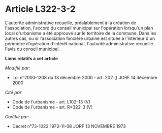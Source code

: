# Article L322-3-2

L'autorité administrative recueille, préalablement à la création de l'association, l'accord du conseil municipal sur
l'opération lorsqu'un plan local d'urbanisme a été approuvé sur le territoire de la commune. Dans les autres cas, ou si
l'association foncière urbaine est située à l'intérieur d'un périmètre d'opération d'intérêt national, l'autorité
administrative recueille l'avis du conseil municipal.

**Liens relatifs à cet article**

_Modifié par_:

  - Loi n°2000-1208 du 13 décembre 2000 - art. 202 () JORF 14 décembre 2000

_Cité par_:

  - Code de l'urbanisme - art. L102-13 (V)
  - Code de l'urbanisme - art. R*322-3 (V)

_Codifié par_:

  - Décret n°73-1022 1973-11-08 JORF 13 NOVEMBRE 1973
